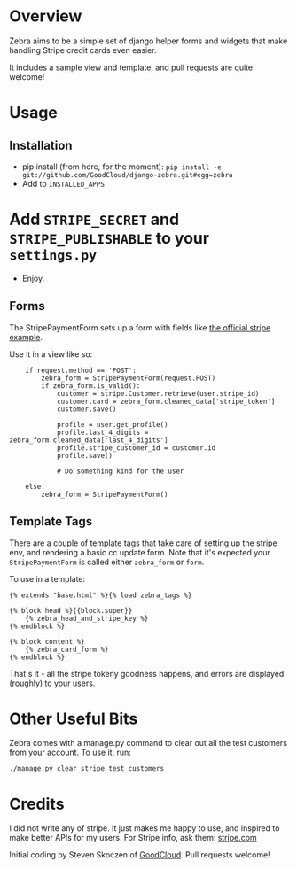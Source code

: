 Overview
========

Zebra aims to be a simple set of django helper forms and widgets that make handling Stripe credit cards even easier.

It includes a sample view and template, and pull requests are quite welcome!


Usage
=====

## Installation ##

* pip install (from here, for the moment): `pip install -e git://github.com/GoodCloud/django-zebra.git#egg=zebra`
* Add to `INSTALLED_APPS`
# Add `STRIPE_SECRET` and `STRIPE_PUBLISHABLE` to your `settings.py`
* Enjoy.


## Forms ##

The StripePaymentForm sets up a form with fields like [the official stripe example](https://gist.github.com/1204718#file_stripe_tutorial_page.html).

Use it in a view like so:

```
    if request.method == 'POST':
        zebra_form = StripePaymentForm(request.POST)
        if zebra_form.is_valid():
            customer = stripe.Customer.retrieve(user.stripe_id)
            customer.card = zebra_form.cleaned_data['stripe_token']
            customer.save()

            profile = user.get_profile()
            profile.last_4_digits = zebra_form.cleaned_data['last_4_digits']
            profile.stripe_customer_id = customer.id
            profile.save()

            # Do something kind for the user

    else:
        zebra_form = StripePaymentForm()
```

## Template Tags ##

There are a couple of template tags that take care of setting up the stripe env, and rendering a basic cc update form.  Note that it's expected your `StripePaymentForm` is called either `zebra_form` or `form`.

To use in a template:

```
{% extends "base.html" %}{% load zebra_tags %}

{% block head %}{{block.super}}
	{% zebra_head_and_stripe_key %}
{% endblock %}

{% block content %}
	{% zebra_card_form %}
{% endblock %}

```

That's it - all the stripe tokeny goodness happens, and errors are displayed (roughly) to your users.



Other Useful Bits
=================

Zebra comes with a manage.py command to clear out all the test customers from your account.  To use it, run:

```
./manage.py clear_stripe_test_customers
```



Credits
=======

I did not write any of stripe.  It just makes me happy to use, and inspired to make better APIs for my users.  For Stripe info, ask them: [stripe.com](http://stripe.com)

Initial coding by Steven Skoczen of [GoodCloud](http://www.agoodcloud.com).  Pull requests welcome!


